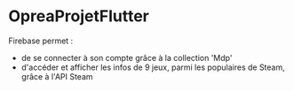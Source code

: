 # OpreaProjetFlutter

Firebase permet :
- de se connecter à son compte grâce à la collection 'Mdp'
- d'accéder et afficher les infos de 9 jeux, parmi les populaires de Steam, grâce à l'API Steam
